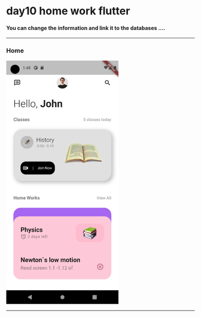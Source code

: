 

<h1> day10 home work flutter</h1>  


<h4> You can change the information and link it to the databases ....</h4>

<hr>


<h3>Home</h3> 


<img src="https://github.com/abenkoula71/day10-home-work-flutter/blob/main/Screenshot_1680313691.png" width="300" /> 


<hr>

